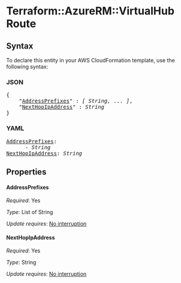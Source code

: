 # Terraform::AzureRM::VirtualHub Route

## Syntax

To declare this entity in your AWS CloudFormation template, use the following syntax:

### JSON

<pre>
{
    "<a href="#addressprefixes" title="AddressPrefixes">AddressPrefixes</a>" : <i>[ String, ... ]</i>,
    "<a href="#nexthopipaddress" title="NextHopIpAddress">NextHopIpAddress</a>" : <i>String</i>
}
</pre>

### YAML

<pre>
<a href="#addressprefixes" title="AddressPrefixes">AddressPrefixes</a>: <i>
      - String</i>
<a href="#nexthopipaddress" title="NextHopIpAddress">NextHopIpAddress</a>: <i>String</i>
</pre>

## Properties

#### AddressPrefixes

_Required_: Yes

_Type_: List of String

_Update requires_: [No interruption](https://docs.aws.amazon.com/AWSCloudFormation/latest/UserGuide/using-cfn-updating-stacks-update-behaviors.html#update-no-interrupt)

#### NextHopIpAddress

_Required_: Yes

_Type_: String

_Update requires_: [No interruption](https://docs.aws.amazon.com/AWSCloudFormation/latest/UserGuide/using-cfn-updating-stacks-update-behaviors.html#update-no-interrupt)

